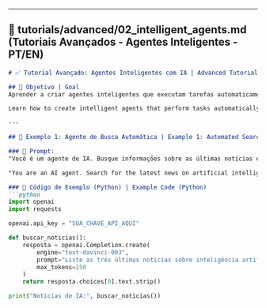 
---

## **📁 tutorials/advanced/02_intelligent_agents.md (Tutoriais Avançados - Agentes Inteligentes - PT/EN)**

```markdown
# ✅ Tutorial Avançado: Agentes Inteligentes com IA | Advanced Tutorial: Intelligent Agents with AI

## 📌 Objetivo | Goal
Aprender a criar agentes inteligentes que executam tarefas automaticamente, como buscar informações na web ou processar comandos complexos.

Learn how to create intelligent agents that perform tasks automatically, such as fetching information from the web or processing complex commands.

---

## 🚀 Exemplo 1: Agente de Busca Automática | Example 1: Automated Search Agent

### 🔹 Prompt:
"Você é um agente de IA. Busque informações sobre as últimas notícias em inteligência artificial."

"You are an AI agent. Search for the latest news on artificial intelligence."

### 🔹 Código de Exemplo (Python) | Example Code (Python)
```python
import openai
import requests

openai.api_key = "SUA_CHAVE_API_AQUI"

def buscar_noticias():
    resposta = openai.Completion.create(
        engine="text-davinci-003",
        prompt="Liste as três últimas notícias sobre inteligência artificial.",
        max_tokens=150
    )
    return resposta.choices[0].text.strip()

print("Notícias de IA:", buscar_noticias())
